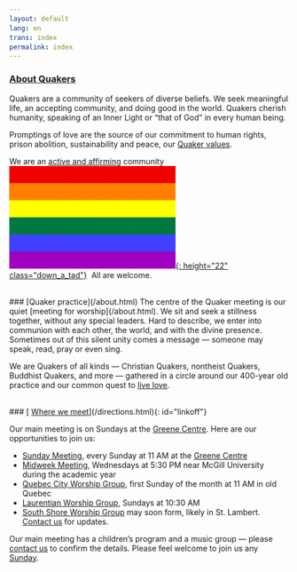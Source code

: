 ```yaml
---
layout: default
lang: en
trans: index
permalink: index
---
```

 
### [About Quakers](/intro.html)

Quakers are a community of seekers of diverse beliefs. We seek meaningful life, an accepting community, and doing good in the world. Quakers cherish humanity, speaking of an Inner Light or “that of God” in every human being.

Promptings of love are the source of our commitment to human rights, prison abolition, sustainability and peace, our [Quaker values](/intro.html).

We are an [active and affirming](/intro.html) community &nbsp;[![Rainbow flag](/assets/images/Rainbow-Flag.jpg){: height="22" class="down_a_tad"}](/intro.html) &nbsp;All are welcome.

<br>
### [Quaker practice](/about.html)
The centre of the Quaker meeting is our quiet [meeting for worship](/about.html). We sit and seek a stillness together, without any special leaders. Hard to describe, we enter into communion with each other, the world, and with the divine presence. Sometimes out of this silent unity comes a message — someone may speak, read, pray or even sing.

We are Quakers of all kinds — Christian Quakers, nontheist Quakers, Buddhist Quakers, and more — gathered in a circle around our 400-year old practice and our common quest to [live love](intro.html).

<br>
### [<i class="fas fa-map-marker-alt fa-fw color-1-dark-text"></i> <u>Where we meet</u>](/directions.html){: id="linkoff"}

Our main meeting is on Sundays at the [Greene Centre](/directions.html). Here are our opportunities to join us: 
* [Sunday Meeting](directions.html), every Sunday at 11 AM at the [Greene Centre](/directions.html)
* [Midweek Meeting](midweek.html), Wednesdays at 5:30 PM near McGill University during the academic year
* [Quebec City Worship Group](quebec.html), first Sunday of the month at 11 AM in old Quebec
* [Laurentian Worship Group](laurentians.html), Sundays at 10:30 AM
* [South Shore Worship Group](south_shore.html) may soon form, likely in St. Lambert. [Contact us](/contact.html) for updates.

Our main meeting has a children’s program and a music group — please [contact us](/contact.html) to confirm the details. Please feel welcome to join us any [Sunday](/directions.html).
